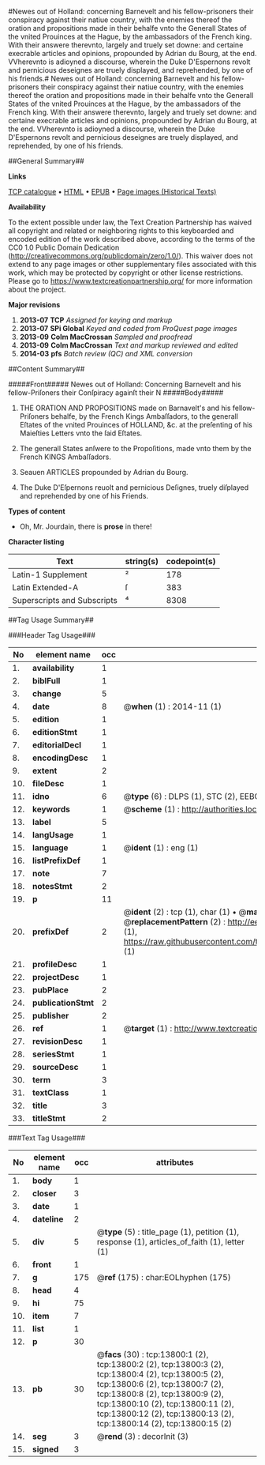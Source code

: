 #Newes out of Holland: concerning Barnevelt and his fellow-prisoners their conspiracy against their natiue country, with the enemies thereof the oration and propositions made in their behalfe vnto the Generall States of the vnited Prouinces at the Hague, by the ambassadors of the French king. With their answere therevnto, largely and truely set downe: and certaine execrable articles and opinions, propounded by Adrian du Bourg, at the end. VVherevnto is adioyned a discourse, wherein the Duke D'Espernons revolt and pernicious deseignes are truely displayed, and reprehended, by one of his friends.#
Newes out of Holland: concerning Barnevelt and his fellow-prisoners their conspiracy against their natiue country, with the enemies thereof the oration and propositions made in their behalfe vnto the Generall States of the vnited Prouinces at the Hague, by the ambassadors of the French king. With their answere therevnto, largely and truely set downe: and certaine execrable articles and opinions, propounded by Adrian du Bourg, at the end. VVherevnto is adioyned a discourse, wherein the Duke D'Espernons revolt and pernicious deseignes are truely displayed, and reprehended, by one of his friends.

##General Summary##

**Links**

[TCP catalogue](http://www.ota.ox.ac.uk/tcp/)  • 
[HTML](http://tei.it.ox.ac.uk/tcp/Texts-HTML/free/A08/A08479.html)  • 
[EPUB](http://tei.it.ox.ac.uk/tcp/Texts-EPUB/free/A08/A08479.epub) • 
[Page images (Historical Texts)](https://historicaltexts.jisc.ac.uk/eebo-99848689e)

**Availability**

To the extent possible under law, the Text Creation Partnership has waived all copyright and related or neighboring rights to this keyboarded and encoded edition of the work described above, according to the terms of the CC0 1.0 Public Domain Dedication (http://creativecommons.org/publicdomain/zero/1.0/). This waiver does not extend to any page images or other supplementary files associated with this work, which may be protected by copyright or other license restrictions. Please go to https://www.textcreationpartnership.org/ for more information about the project.

**Major revisions**

1. __2013-07__ __TCP__ *Assigned for keying and markup*
1. __2013-07__ __SPi Global__ *Keyed and coded from ProQuest page images*
1. __2013-09__ __Colm MacCrossan__ *Sampled and proofread*
1. __2013-09__ __Colm MacCrossan__ *Text and markup reviewed and edited*
1. __2014-03__ __pfs__ *Batch review (QC) and XML conversion*

##Content Summary##

#####Front#####
Newes out of Holland: Concerning Barnevelt and his fellow-Priſoners their Conſpiracy againſt their N
#####Body#####

1. THE ORATION AND PROPOSITIONS made on Barnavelt's and his fellow-Priſoners behalfe, by the French Kings Ambaſſadors, to the generall Eſtates of the vnited Prouinces of HOLLAND, &c. at the preſenting of his Maieſties Letters vnto the ſaid Eſtates.

1. The generall States anſwere to the Propoſitions, made vnto them by the French KINGS Ambaſſadors.

1. Seauen ARTICLES propounded by Adrian du Bourg.

1. The Duke D'Eſpernons reuolt and pernicious Deſignes, truely diſplayed and reprehended by one of his Friends.

**Types of content**

  * Oh, Mr. Jourdain, there is **prose** in there!

**Character listing**


|Text|string(s)|codepoint(s)|
|---|---|---|
|Latin-1 Supplement|²|178|
|Latin Extended-A|ſ|383|
|Superscripts             and Subscripts|⁴|8308|

##Tag Usage Summary##

###Header Tag Usage###

|No|element name|occ|attributes|
|---|---|---|---|
|1.|__availability__|1||
|2.|__biblFull__|1||
|3.|__change__|5||
|4.|__date__|8| @__when__ (1) : 2014-11 (1)|
|5.|__edition__|1||
|6.|__editionStmt__|1||
|7.|__editorialDecl__|1||
|8.|__encodingDesc__|1||
|9.|__extent__|2||
|10.|__fileDesc__|1||
|11.|__idno__|6| @__type__ (6) : DLPS (1), STC (2), EEBO-CITATION (1), PROQUEST (1), VID (1)|
|12.|__keywords__|1| @__scheme__ (1) : http://authorities.loc.gov/ (1)|
|13.|__label__|5||
|14.|__langUsage__|1||
|15.|__language__|1| @__ident__ (1) : eng (1)|
|16.|__listPrefixDef__|1||
|17.|__note__|7||
|18.|__notesStmt__|2||
|19.|__p__|11||
|20.|__prefixDef__|2| @__ident__ (2) : tcp (1), char (1)  •  @__matchPattern__ (2) : ([0-9\-]+):([0-9IVX]+) (1), (.+) (1)  •  @__replacementPattern__ (2) : http://eebo.chadwyck.com/downloadtiff?vid=$1&page=$2 (1), https://raw.githubusercontent.com/textcreationpartnership/Texts/master/tcpchars.xml#$1 (1)|
|21.|__profileDesc__|1||
|22.|__projectDesc__|1||
|23.|__pubPlace__|2||
|24.|__publicationStmt__|2||
|25.|__publisher__|2||
|26.|__ref__|1| @__target__ (1) : http://www.textcreationpartnership.org/docs/. (1)|
|27.|__revisionDesc__|1||
|28.|__seriesStmt__|1||
|29.|__sourceDesc__|1||
|30.|__term__|3||
|31.|__textClass__|1||
|32.|__title__|3||
|33.|__titleStmt__|2||


###Text Tag Usage###

|No|element name|occ|attributes|
|---|---|---|---|
|1.|__body__|1||
|2.|__closer__|3||
|3.|__date__|1||
|4.|__dateline__|2||
|5.|__div__|5| @__type__ (5) : title_page (1), petition (1), response (1), articles_of_faith (1), letter (1)|
|6.|__front__|1||
|7.|__g__|175| @__ref__ (175) : char:EOLhyphen (175)|
|8.|__head__|4||
|9.|__hi__|75||
|10.|__item__|7||
|11.|__list__|1||
|12.|__p__|30||
|13.|__pb__|30| @__facs__ (30) : tcp:13800:1 (2), tcp:13800:2 (2), tcp:13800:3 (2), tcp:13800:4 (2), tcp:13800:5 (2), tcp:13800:6 (2), tcp:13800:7 (2), tcp:13800:8 (2), tcp:13800:9 (2), tcp:13800:10 (2), tcp:13800:11 (2), tcp:13800:12 (2), tcp:13800:13 (2), tcp:13800:14 (2), tcp:13800:15 (2)|
|14.|__seg__|3| @__rend__ (3) : decorInit (3)|
|15.|__signed__|3||
